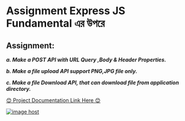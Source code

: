 # Assignment Express JS Fundamental এর উপরে
## Assignment: 
***a. Make a POST API with URL Query ,Body & Header Properties.***

***b. Make a file upload API support PNG,JPG file only.***

***c. Make a file Download API, that can download file from application directory.***

[😊 Project Documentation Link Here 😊](https://documenter.postman.com/preview/24253519-682b48a3-de96-45af-8d85-f35efa29f2b5?versionTag=latest&apiName=CURRENT&version=latest&top-bar=FFFFFF&right-sidebar=303030&highlight=EF5B25&documentationLayout=classic-double-column)

<a href="https://imgbox.com/griW3xUn" target="_blank"><img src="https://thumbs2.imgbox.com/97/de/griW3xUn_t.png" alt="image host"/></a>
